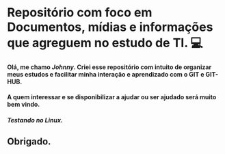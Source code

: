 # Repositório com foco em Documentos, mídias e informações que agreguem no estudo de TI. :computer:

#### Olá, me chamo *Johnny*. Criei esse repositório com intuito de organizar meus estudos e facilitar minha interação e aprendizado com o GIT e GIT-HUB.

#### A quem interessar e se disponibilizar a ajudar ou ser ajudado será muito bem vindo.

##### Testando no Linux.



## Obrigado.







